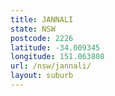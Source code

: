 ```yaml
---
title: JANNALI
state: NSW
postcode: 2226
latitude: -34.009345
longitude: 151.063808
url: /nsw/jannali/
layout: suburb
---
```

